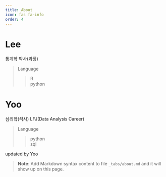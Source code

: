 ```yaml
---
title: About
icon: fas fa-info
order: 4
---
```


# Lee

통계학 박사(과정)

> Language
  >> R<br>
  >> python

# Yoo

심리학(석사)
LFJ(Data Analysis Career)

> Language
  >> python<br>
  >> sql



updated by Yoo
> **Note**: Add Markdown syntax content to file `_tabs/about.md` and it will show up on this page.
